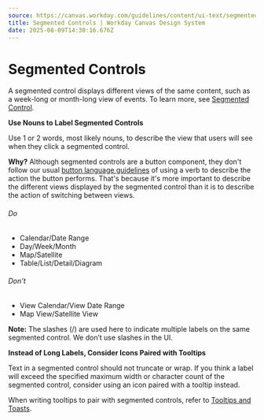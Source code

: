 ```yaml
---
source: https://canvas.workday.com/guidelines/content/ui-text/segmented-controls
title: Segmented Controls | Workday Canvas Design System
date: 2025-08-09T14:30:16.676Z
---
```

# Segmented Controls

A segmented control displays different views of the same content, such as a week-long or month-long view of events. To learn more, see [Segmented Control](/components/buttons/segmented-control).

**Use Nouns to Label Segmented Controls**

Use 1 or 2 words, most likely nouns, to describe the view that users will see when they click a segmented control. 

**Why?** Although segmented controls are a button component, they don't follow our usual [button language guidelines](/guidelines/content/ui-text/buttons-and-calls-to-action/) of using a verb to describe the action the button performs. That's because it's more important to describe the different views displayed by the segmented control than it is to describe the action of switching between views. 

###### Do

- Calendar/Date Range
- Day/Week/Month
- Map/Satellite
- Table/List/Detail/Diagram

###### Don’t

- View Calendar/View Date Range
- Map View/Satellite View

**Note:** The slashes (/) are used here to indicate multiple labels on the same segmented control. We don’t use slashes in the UI.

**Instead of Long Labels, Consider Icons Paired with Tooltips**

Text in a segmented control should not truncate or wrap. If you think a label will exceed the specified maximum width or character count of the segmented control, consider using an icon paired with a tooltip instead. 

When writing tooltips to pair with segmented controls, refer to [Tooltips and Toasts](/guidelines/content/ui-text/tooltips-and-toasts).